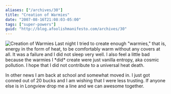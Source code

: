 ```yaml
---
aliases: ["/archives/30"]
title: "Creation of Warmies"
date: "2007-08-16T21:08:03-05:00"
tags: ["super-powers"]
guid: "http://blog.afoolishmanifesto.com/archives/30"
---
```

![Creation of Warmies](/wp-content/uploads/2007/08/warmies.png) Last night I tried to create enough "warmies," that is, energy in the form of heat, to be comfortably warm without any covers at all. It was a failure and I did not sleep very well. I also feel a little bad because the warmies I \*did\* create were just vanilla entropy, aka cosmic pollution. I hope that I did not contribute to a universal heat death.

In other news I am back at school and somewhat moved in. I just got conned out of 20 bucks and I am wishing that I were less trusting. If anyone else is in Longview drop me a line and we can awesome together.
